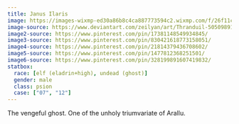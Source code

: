 ```yaml
---
title: Janus Ilaris
image: https://images-wixmp-ed30a86b8c4ca887773594c2.wixmp.com/f/26f11cc7-3d1f-46db-8ad9-780f4dffa11f/d8cq0th-1673c436-bc10-42ba-8a5c-0e3b7ea99c7b.jpg?token=eyJ0eXAiOiJKV1QiLCJhbGciOiJIUzI1NiJ9.eyJzdWIiOiJ1cm46YXBwOjdlMGQxODg5ODIyNjQzNzNhNWYwZDQxNWVhMGQyNmUwIiwiaXNzIjoidXJuOmFwcDo3ZTBkMTg4OTgyMjY0MzczYTVmMGQ0MTVlYTBkMjZlMCIsIm9iaiI6W1t7InBhdGgiOiJcL2ZcLzI2ZjExY2M3LTNkMWYtNDZkYi04YWQ5LTc4MGY0ZGZmYTExZlwvZDhjcTB0aC0xNjczYzQzNi1iYzEwLTQyYmEtOGE1Yy0wZTNiN2VhOTljN2IuanBnIn1dXSwiYXVkIjpbInVybjpzZXJ2aWNlOmZpbGUuZG93bmxvYWQiXX0.pbhVR2IucfGoqwKsJaeYJaoypKHJN2Xwaoda1LWEz1Y
image-source: https://www.deviantart.com/zeilyan/art/Thranduil-505098917
image2-source: https://www.pinterest.com/pin/17381148549934845/
image3-source: https://www.pinterest.com/pin/830421618773158051/
image4-source: https://www.pinterest.com/pin/21814379436708602/
image5-source: https://www.pinterest.com/pin/1477812368251501/
image6-source: https://www.pinterest.com/pin/328199891607419832/
statbox:
  race: [elf (eladrin+high), undead (ghost)]
  gender: male
  class: psion
  case: ["07", "12"]
---
```


The vengeful ghost. One of the unholy triumvariate of Arallu.
